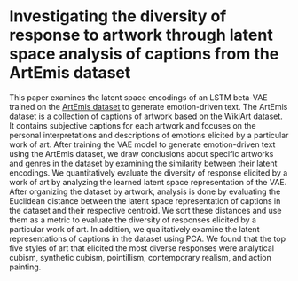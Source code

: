 # Investigating the diversity of response to artwork through latent space analysis of captions from the ArtEmis dataset
This paper examines the latent space encodings of an LSTM beta-VAE trained on the [ArtEmis dataset](https://www.artemisdataset.org/) to generate emotion-driven text. The ArtEmis dataset is a collection of captions of artwork based on the WikiArt dataset. It contains subjective captions for each artwork and focuses on the personal interpretations and descriptions of emotions elicited by a particular work of art. After training the VAE model to generate emotion-driven text using the ArtEmis dataset, we draw conclusions about specific artworks and genres in the dataset by examining the similarity between their latent encodings. We quantitatively evaluate the diversity of response elicited by a work of art by analyzing the learned latent space representation of the VAE. After organizing the dataset by artwork, analysis is done by evaluating the Euclidean distance between the latent space representation of captions in the dataset and their respective centroid. We sort these distances and use them as a metric to evaluate the diversity of responses elicited by a particular work of art. In addition, we qualitatively examine the latent representations of captions in the dataset using PCA. We found that the top five styles of art that elicited the most diverse responses were analytical cubism, synthetic cubism, pointillism, contemporary realism, and action painting. 
